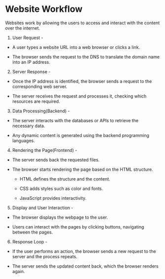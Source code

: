 <h1>Website Workflow</h1>

<p>Websites work by allowing the users to access and interact with the content over the internet.</p>

1. User Request - 
- A user types a website URL into a web browser or clicks a link.

- The browser sends the request to the DNS to translate the domain name into an IP address.

2. Server Response -
- Once the IP address is identified, the browser sends a request to the corresponding web server.

- The server receives the request and processes it, checking which resources are required.

3. Data Processing(Backend) - 
-  The server interacts with the databases or APIs to retrieve the necessary data.

- Any dynamic content is generated using the backend programming languages.

4. Rendering the Page(Frontend) - 
- The server sends back the requested files.

- The browser starts rendering the page based on the HTML structure.

    - HTML defines the structure and the content.

    - CSS adds styles such as color and fonts.

    - JavaScript provides interactivity.

5. Display and User Interaction - 

- The browser displays the webpage to the user.

- Users can interact with the pages by clicking buttons, navigating between the pages.

6. Response Loop - 

- If the user performs an action, the browser sends a new request to the server and the process repeats.

- The server sends the updated content back, which the browser renders again.